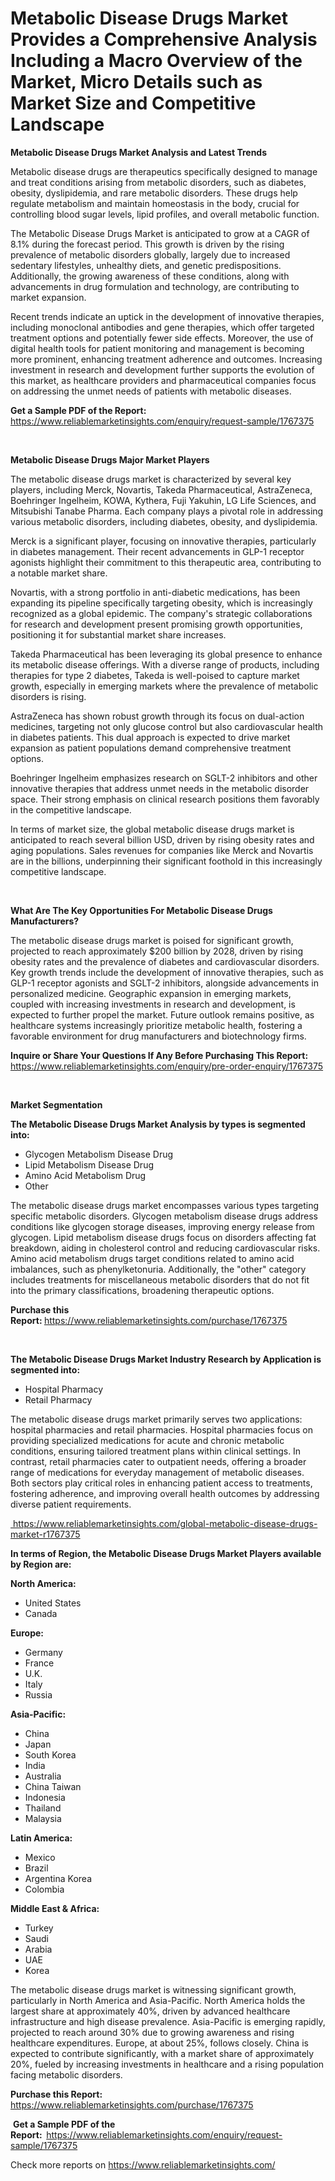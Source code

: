 <p><h1>Metabolic Disease Drugs Market Provides a Comprehensive Analysis Including a Macro Overview of the Market, Micro Details such as Market Size and Competitive Landscape</h1></p><p><strong>Metabolic Disease Drugs Market Analysis and Latest Trends</strong></p>
<p><p>Metabolic disease drugs are therapeutics specifically designed to manage and treat conditions arising from metabolic disorders, such as diabetes, obesity, dyslipidemia, and rare metabolic disorders. These drugs help regulate metabolism and maintain homeostasis in the body, crucial for controlling blood sugar levels, lipid profiles, and overall metabolic function.</p><p>The Metabolic Disease Drugs Market is anticipated to grow at a CAGR of 8.1% during the forecast period. This growth is driven by the rising prevalence of metabolic disorders globally, largely due to increased sedentary lifestyles, unhealthy diets, and genetic predispositions. Additionally, the growing awareness of these conditions, along with advancements in drug formulation and technology, are contributing to market expansion. </p><p>Recent trends indicate an uptick in the development of innovative therapies, including monoclonal antibodies and gene therapies, which offer targeted treatment options and potentially fewer side effects. Moreover, the use of digital health tools for patient monitoring and management is becoming more prominent, enhancing treatment adherence and outcomes. Increasing investment in research and development further supports the evolution of this market, as healthcare providers and pharmaceutical companies focus on addressing the unmet needs of patients with metabolic diseases.</p></p>
<p><strong>Get a Sample PDF of the Report:&nbsp;</strong> <a href="https://www.reliablemarketinsights.com/enquiry/request-sample/1767375?utm_campaign=2530&utm_medium=2&utm_source=Github&utm_content=ia&utm_term=09032025&utm_id=metabolic-disease-drugs">https://www.reliablemarketinsights.com/enquiry/request-sample/1767375</a></p>
<p>&nbsp;</p>
<p><strong>Metabolic Disease Drugs Major Market Players</strong></p>
<p><p>The metabolic disease drugs market is characterized by several key players, including Merck, Novartis, Takeda Pharmaceutical, AstraZeneca, Boehringer Ingelheim, KOWA, Kythera, Fuji Yakuhin, LG Life Sciences, and Mitsubishi Tanabe Pharma. Each company plays a pivotal role in addressing various metabolic disorders, including diabetes, obesity, and dyslipidemia.</p><p>Merck is a significant player, focusing on innovative therapies, particularly in diabetes management. Their recent advancements in GLP-1 receptor agonists highlight their commitment to this therapeutic area, contributing to a notable market share.</p><p>Novartis, with a strong portfolio in anti-diabetic medications, has been expanding its pipeline specifically targeting obesity, which is increasingly recognized as a global epidemic. The company's strategic collaborations for research and development present promising growth opportunities, positioning it for substantial market share increases.</p><p>Takeda Pharmaceutical has been leveraging its global presence to enhance its metabolic disease offerings. With a diverse range of products, including therapies for type 2 diabetes, Takeda is well-poised to capture market growth, especially in emerging markets where the prevalence of metabolic disorders is rising.</p><p>AstraZeneca has shown robust growth through its focus on dual-action medicines, targeting not only glucose control but also cardiovascular health in diabetes patients. This dual approach is expected to drive market expansion as patient populations demand comprehensive treatment options.</p><p>Boehringer Ingelheim emphasizes research on SGLT-2 inhibitors and other innovative therapies that address unmet needs in the metabolic disorder space. Their strong emphasis on clinical research positions them favorably in the competitive landscape.</p><p>In terms of market size, the global metabolic disease drugs market is anticipated to reach several billion USD, driven by rising obesity rates and aging populations. Sales revenues for companies like Merck and Novartis are in the billions, underpinning their significant foothold in this increasingly competitive landscape.</p></p>
<p>&nbsp;</p>
<p><strong>What Are The Key Opportunities For Metabolic Disease Drugs Manufacturers?</strong></p>
<p><p>The metabolic disease drugs market is poised for significant growth, projected to reach approximately $200 billion by 2028, driven by rising obesity rates and the prevalence of diabetes and cardiovascular disorders. Key growth trends include the development of innovative therapies, such as GLP-1 receptor agonists and SGLT-2 inhibitors, alongside advancements in personalized medicine. Geographic expansion in emerging markets, coupled with increasing investments in research and development, is expected to further propel the market. Future outlook remains positive, as healthcare systems increasingly prioritize metabolic health, fostering a favorable environment for drug manufacturers and biotechnology firms.</p></p>
<p><strong>Inquire or Share Your Questions If Any Before Purchasing This Report:</strong> <a href="https://www.reliablemarketinsights.com/enquiry/pre-order-enquiry/1767375?utm_campaign=2530&utm_medium=2&utm_source=Github&utm_content=ia&utm_term=09032025&utm_id=metabolic-disease-drugs">https://www.reliablemarketinsights.com/enquiry/pre-order-enquiry/1767375</a></p>
<p>&nbsp;</p>
<p><strong>Market Segmentation</strong></p>
<p><strong>The Metabolic Disease Drugs Market Analysis by types is segmented into:</strong></p>
<p><ul><li>Glycogen Metabolism Disease Drug</li><li>Lipid Metabolism Disease Drug</li><li>Amino Acid Metabolism Drug</li><li>Other</li></ul></p>
<p><p>The metabolic disease drugs market encompasses various types targeting specific metabolic disorders. Glycogen metabolism disease drugs address conditions like glycogen storage diseases, improving energy release from glycogen. Lipid metabolism disease drugs focus on disorders affecting fat breakdown, aiding in cholesterol control and reducing cardiovascular risks. Amino acid metabolism drugs target conditions related to amino acid imbalances, such as phenylketonuria. Additionally, the "other" category includes treatments for miscellaneous metabolic disorders that do not fit into the primary classifications, broadening therapeutic options.</p></p>
<p><strong>Purchase this Report:&nbsp;</strong><a href="https://www.reliablemarketinsights.com/purchase/1767375?utm_campaign=2530&utm_medium=2&utm_source=Github&utm_content=ia&utm_term=09032025&utm_id=metabolic-disease-drugs">https://www.reliablemarketinsights.com/purchase/1767375</a></p>
<p>&nbsp;</p>
<p><strong>The Metabolic Disease Drugs Market Industry Research by Application is segmented into:</strong></p>
<p><ul><li>Hospital Pharmacy</li><li>Retail Pharmacy</li></ul></p>
<p><p>The metabolic disease drugs market primarily serves two applications: hospital pharmacies and retail pharmacies. Hospital pharmacies focus on providing specialized medications for acute and chronic metabolic conditions, ensuring tailored treatment plans within clinical settings. In contrast, retail pharmacies cater to outpatient needs, offering a broader range of medications for everyday management of metabolic diseases. Both sectors play critical roles in enhancing patient access to treatments, fostering adherence, and improving overall health outcomes by addressing diverse patient requirements.</p></p>
<p><a href="https://www.reliablemarketinsights.com/global-metabolic-disease-drugs-market-r1767375?utm_campaign=2530&utm_medium=2&utm_source=Github&utm_content=ia&utm_term=09032025&utm_id=metabolic-disease-drugs">&nbsp;https://www.reliablemarketinsights.com/global-metabolic-disease-drugs-market-r1767375</a></p>
<p><strong>In terms of Region, the Metabolic Disease Drugs Market Players available by Region are:</strong></p>
<p>
    <p> <strong> North America: </strong>
        <ul>
            <li>United States</li>
            <li>Canada</li>
        </ul>
        </p> 
    <p> <strong> Europe: </strong>
        <ul>
            <li>Germany</li>
            <li>France</li>
            <li>U.K.</li>
            <li>Italy</li>
            <li>Russia</li>
        </ul>
        </p> 
    <p> <strong> Asia-Pacific: </strong>
        <ul>
            <li>China</li>
            <li>Japan</li>
            <li>South Korea</li>
            <li>India</li>
            <li>Australia</li>
            <li>China Taiwan</li>
            <li>Indonesia</li>
            <li>Thailand</li>
            <li>Malaysia</li>
        </ul>
        </p> 
    <p> <strong> Latin America: </strong>
        <ul>
            <li>Mexico</li>
            <li>Brazil</li>
            <li>Argentina Korea</li>
            <li>Colombia</li>
        </ul>
        </p> 
    <p> <strong> Middle East & Africa: </strong>
        <ul>
            <li>Turkey</li>
            <li>Saudi</li>
            <li>Arabia</li>
            <li>UAE</li>
            <li>Korea</li>
        </ul>
    </p>
    </p>
<p><p>The metabolic disease drugs market is witnessing significant growth, particularly in North America and Asia-Pacific. North America holds the largest share at approximately 40%, driven by advanced healthcare infrastructure and high disease prevalence. Asia-Pacific is emerging rapidly, projected to reach around 30% due to growing awareness and rising healthcare expenditures. Europe, at about 25%, follows closely. China is expected to contribute significantly, with a market share of approximately 20%, fueled by increasing investments in healthcare and a rising population facing metabolic disorders.</p></p>
<p><strong>Purchase this Report: </strong><a href="https://www.reliablemarketinsights.com/purchase/1767375?utm_campaign=2530&utm_medium=2&utm_source=Github&utm_content=ia&utm_term=09032025&utm_id=metabolic-disease-drugs">https://www.reliablemarketinsights.com/purchase/1767375</a></p>
<p>&nbsp;<strong>Get a Sample PDF of the Report:&nbsp;&nbsp;</strong><a href="https://www.reliablemarketinsights.com/enquiry/request-sample/1767375?utm_campaign=2530&utm_medium=2&utm_source=Github&utm_content=ia&utm_term=09032025&utm_id=metabolic-disease-drugs">https://www.reliablemarketinsights.com/enquiry/request-sample/1767375</a></p>
<p><strong></strong></p>
<p>Check more reports on <a href="https://www.reliablemarketinsights.com/?utm_campaign=2530&utm_medium=2&utm_source=Github&utm_content=ia&utm_term=09032025&utm_id=metabolic-disease-drugs">https://www.reliablemarketinsights.com/</a></p>